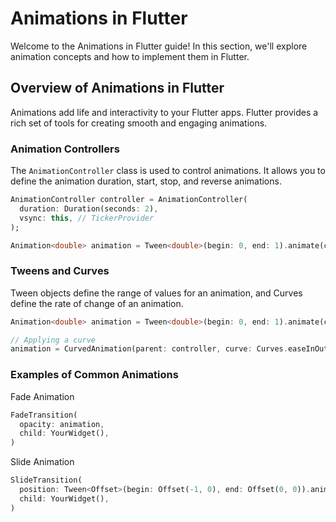 # Animations in Flutter

Welcome to the Animations in Flutter guide! In this section, we'll explore animation concepts and how to implement them in Flutter.

## Overview of Animations in Flutter

Animations add life and interactivity to your Flutter apps. Flutter provides a rich set of tools for creating smooth and engaging animations.

### Animation Controllers

The `AnimationController` class is used to control animations. It allows you to define the animation duration, start, stop, and reverse animations.

```dart
AnimationController controller = AnimationController(
  duration: Duration(seconds: 2),
  vsync: this, // TickerProvider
);

Animation<double> animation = Tween<double>(begin: 0, end: 1).animate(controller);
```

### Tweens and Curves
Tween objects define the range of values for an animation, and Curves define the rate of change of an animation.

```dart
Animation<double> animation = Tween<double>(begin: 0, end: 1).animate(controller);

// Applying a curve
animation = CurvedAnimation(parent: controller, curve: Curves.easeInOut);
```

### Examples of Common Animations
Fade Animation

```dart
FadeTransition(
  opacity: animation,
  child: YourWidget(),
)
```
Slide Animation

```dart
SlideTransition(
  position: Tween<Offset>(begin: Offset(-1, 0), end: Offset(0, 0)).animate(controller),
  child: YourWidget(),
)
```
